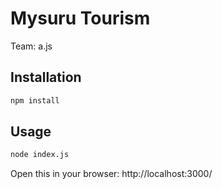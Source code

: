 # Mysuru Tourism

Team: a.js

## Installation

```bash
npm install
```

## Usage

```bash
node index.js
```
Open this in your browser: http://localhost:3000/
